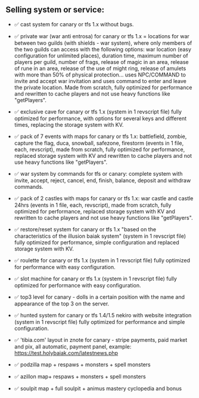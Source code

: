 ## Selling system or service:

- ✅ cast system for canary or tfs 1.x without bugs.

- ✅ private war (war anti entrosa) for canary or tfs 1.x = locations for war between two guilds (with shields - war system), where only members of the two guilds can access with the following options: war location (easy configuration for unlimited places), duration time, maximum number of players per guild, number of frags, release of magic in an area, release of rune in an area, release of the use of might ring, release of amulets with more than 50% of physical protection... uses NPC/COMMAND to invite and accept war invitation and uses command to enter and leave the private location. Made from scratch, fully optimized for performance and rewritten to cache players and not use heavy functions like "getPlayers".

- ✅ exclusive cave for canary or tfs 1.x (system in 1 revscript file) fully optimized for performance, with options for several keys and different times, replacing the storage system with KV.

- ✅ pack of 7 events with maps for canary or tfs 1.x: battlefield, zombie, capture the flag, duca, snowball, safezone, firestorm (events in 1 file, each, revscript), made from scratch, fully optimized for performance, replaced storage system with KV and rewritten to cache players and not use heavy functions like "getPlayers".

- ✅ war system by commands for tfs or canary: complete system with invite, accept, reject, cancel, end, finish, balance, deposit and withdraw commands.

- ✅ pack of 2 castles with maps for canary or tfs 1.x: war castle and castle 24hrs (events in 1 file, each, revscript), made from scratch, fully optimized for performance, replaced storage system with KV and rewritten to cache players and not use heavy functions like "getPlayers".

- ✅ restore/reset system for canary or tfs 1.x "based on the characteristics of the illusion baiak system" (system in 1 revscript file) fully optimized for performance, simple configuration and replaced storage system with KV.

- ✅ roulette for canary or tfs 1.x (system in 1 revscript file) fully optimized for performance with easy configuration.

- ✅ slot machine for canary or tfs 1.x (system in 1 revscript file) fully optimized for performance with easy configuration.

- ✅ top3 level for canary - dolls in a certain position with the name and appearance of the top 3 on the server.

- ✅ hunted system for canary or tfs 1.4/1.5 nekiro with website integration (system in 1 revscript file) fully optimized for performance and simple configuration.

- ✅ 'tibia.com' layout in znote for canary - stripe payments, paid market and pix, all automatic, payment panel, example: https://test.holybaiak.com/latestnews.php

- ✅ podzilla map + respaws + monsters + spell monsters

- ✅ azillon map+ respaws + monsters + spell monsters

- ✅ soulpit map + full soulpit + animus mastery cyclopedia and bonus
